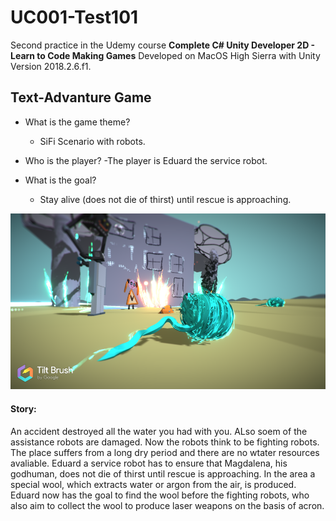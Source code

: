 # UC001-Test101

Second practice in the Udemy course __Complete C# Unity Developer 2D - Learn to Code Making Games__
Developed on MacOS High Sierra with Unity Version 2018.2.6.f1.

## Text-Advanture Game

+ What is the game theme? 
    - SiFi Scenario with robots.

+ Who is the player? 
    -The player is Eduard the service robot.

+ What is the goal? 
    - Stay alive (does not die of thirst) until rescue is approaching.

![Game](./Screenshots/pic.png)

#### Story: 
An accident destroyed all the water you had with you. ALso soem of the assistance robots are damaged. Now the robots think to be fighting robots. The place suffers from a long dry period and there are no wtater resources avaliable. Eduard a service robot has to ensure that Magdalena, his godhuman, does not die of thirst until rescue is approaching. In the area a special wool, which extracts water or argon from the air, is produced. Eduard now has the goal to find the wool before the fighting robots, who also aim to collect the wool to produce laser weapons on the basis of acron.
 

